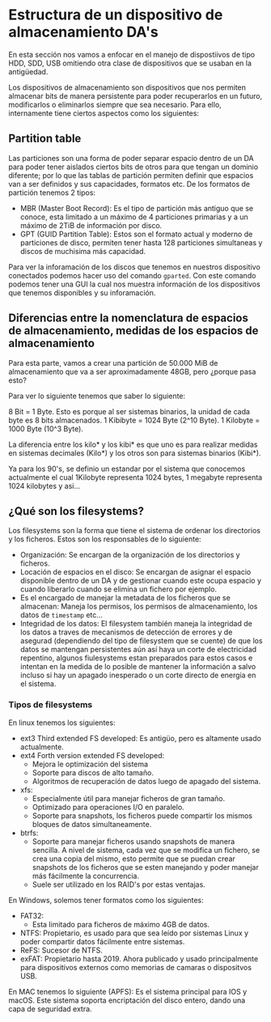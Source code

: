 # Estructura de un dispositivo de almacenamiento DA's

En esta sección nos vamos a enfocar en el manejo de dispostiivos de tipo HDD, SDD, USB omitiendo otra clase de dispositivos que se usaban en la antigüedad.

Los dispositivos de almacenamiento son dispositivos que nos permiten almacenar bits de manera persistente para poder recuperarlos en un futuro, modificarlos o eliminarlos siempre que sea necesario. Para ello, internamente tiene ciertos aspectos como los siguientes:

## Partition table

Las particiones son una forma de poder separar espacio dentro de un DA para poder tener aislados ciertos bits de otros para que tengan un dominio diferente; por lo que las tablas de partición permiten definir que espacios van a ser definidos y sus capacidades, formatos etc. De los formatos de partición tenemos 2 tipos:

- MBR (Master Boot Record): Es el tipo de partición más antiguo que se conoce, esta limitado a un máximo de 4 particiones primarias y a un máximo de 2TiB de información por disco.
- GPT (GUID Partition Table): Estos son el formato actual y moderno de particiones de disco, permiten tener hasta 128 particiones simultaneas y discos de muchisima más capacidad.

Para ver la inforamación de los discos que tenemos en nuestros dispositivo conectados podemos hacer uso del comando `gparted`. Con este comando podemos tener una GUI la cual nos muestra información de los dispositivos que tenemos disponibles y su inforamación.

## Diferencias entre la nomenclatura de espacios de almacenamiento, medidas de los espacios de almacenamiento

Para esta parte, vamos a crear una partición de 50.000 MiB de almacenamiento que va a ser aproximadamente 48GB, pero ¿porque pasa esto?

Para  ver lo siguiente tenemos que saber lo siguiente:

8 Bit = 1 Byte. Esto es porque al ser sistemas binarios, la unidad de cada byte es 8 bits almacenados.
1 Kibibyte = 1024 Byte (2^10 Byte).
1 Kilobyte = 1000 Byte (10^3 Byte).

La diferencia entre los kilo\* y los kibi\* es que uno es para realizar medidas en sistemas decimales (Kilo\*) y los otros son para sistemas binarios (Kibi\*).

Ya para los 90's, se definio un estandar por el sistema que conocemos actualmente el cual 1Kilobyte representa 1024 bytes, 1 megabyte representa 1024 kilobytes y asi...

## ¿Qué son los filesystems?

Los filesystems son la forma que tiene el sistema de ordenar los directorios y los ficheros. Estos son los responsables de lo siguiente:

- Organización: Se encargan de la organización de los directorios y ficheros.
- Locación de espacios en el disco: Se encargan de asignar el espacio disponible dentro de un DA y de gestionar cuando este ocupa espacio y cuando liberarlo cuando se elimina un fichero por ejemplo.
- Es el encargado de manejar la metadata de los ficheros que se almacenan: Maneja los permisos, los permisos de almacenamiento, los datos de `timestamp` etc...
- Integridad de los datos: El filesystem también maneja la integridad de los datos a traves de mecanismos de detección de errores y de asegurad (dependiendo del tipo de filesystem que se cuente) de que los datos se mantengan persistentes aún así haya un corte de electricidad repentino, algunos fiulesystems estan preparados para estos casos e intentan en la medida de lo posible de mantener la información a salvo incluso si hay un apagado inesperado o un corte directo de energia en el sistema.

### Tipos de filesystems

En linux tenemos los siguientes:
- ext3 Third extended FS developed: Es antigüo, pero es altamente usado actualmente.
- ext4 Forth version extended FS developed: 
	- Mejora le optimización del sistema
	- Soporte para discos de alto tamaño.
	- Algoritmos de recuperación de datos luego de apagado del sistema.
- xfs: 
	- Especialmente útil para manejar ficheros de gran tamaño.
	- Optimizado para operaciones I/O en paralelo.
	- Soporte para snapshots, los ficheros puede compartir los mismos bloques de datos simultaneamente.
- btrfs:
	- Soporte para manejar ficheros usando snapshots de manera sencilla. A nivel de sistema, cada vez que se modifica un fichero, se crea una copia del mismo, esto permite que se puedan crear snapshots de los ficheros que se esten manejando y poder manejar más fácilmente la concurrencia.
	- Suele ser utilizado en los RAID's por estas ventajas.

En Windows, solemos tener formatos como los siguientes:
- FAT32: 
	- Esta limitado para ficheros de máximo 4GB de datos.
- NTFS: Propietario, es usado para que sea leído por sistemas Linux y poder compartir datos fácilmente entre sistemas.
- ReFS: Sucesor de NTFS.
- exFAT: Propietario hasta 2019. Ahora publicado y usado principalmente para dispositivos externos como memorias de camaras o dispositvos USB.

En MAC tenemos lo siguiente (APFS):
Es el sistema principal para IOS y macOS. Este sistema soporta encriptación del disco entero, dando una capa de seguridad extra.

